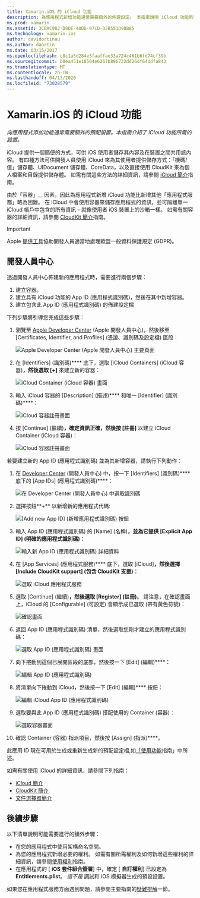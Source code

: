 ```yaml
---
title: Xamarin.iOS 的 iCloud 功能
description: 為應用程式新增功能通常需要額外的佈建設定。 本指南說明 iCloud 功能所需的設定。
ms.prod: xamarin
ms.assetid: 3CBAC982-D8DE-48DD-97CD-32B551D9DB85
ms.technology: xamarin-ios
author: davidortinau
ms.author: daortin
ms.date: 03/15/2017
ms.openlocfilehash: c8c1a5d284e5faaffae33a724c461b6fd74cf39b
ms.sourcegitcommit: b0ea451e18504e6267b896732dd26df64ddfa843
ms.translationtype: MT
ms.contentlocale: zh-TW
ms.lasthandoff: 04/13/2020
ms.locfileid: "73028579"
---
```

# <a name="icloud-capabilities-in-xamarinios"></a>Xamarin.iOS 的 iCloud 功能

_向應用程式添加功能通常需要額外的預配設置。本指南介紹了 iCloud 功能所需的設置。_

iCloud 提供一個簡便的方式，可供 iOS 使用者儲存其內容及在裝置之間共用該內容。 有四種方法可供開發人員使用 iCloud 來為其使用者提供儲存方式：「機碼/值」儲存體、UIDocument 儲存體、CoreData，以及直接使用 CloudKit 來為個人檔案和目錄提供儲存體。 如需有關這些方法的詳細資訊，請參閱 [iCloud 簡介](~/ios/data-cloud/introduction-to-icloud.md)指南。

由於「容器」__ 因素，因此為應用程式新增 iCloud 功能比新增其他「應用程式服務」略為困難。 在 iCloud 中會使用容器來儲存應用程式的資訊，並可隔離單一 iCloud 帳戶中包含的所有資訊 – 就像使用者 iOS 裝置上的沙箱一樣。 如需有關容器的詳細資訊，請參閱 [CloudKit 簡介](~/ios/data-cloud/intro-to-cloudkit.md)指南。

> [!IMPORTANT]
> Apple [提供工具](https://developer.apple.com/support/allowing-users-to-manage-data/)協助開發人員適當地處理歐盟一般資料保護規定 (GDPR)。

<a name="icloud-developer-center" />

## <a name="developer-center"></a>開發人員中心

透過開發人員中心佈建新的應用程式時，需要進行兩個步驟：

1. 建立容器。
2. 建立具有 iCloud 功能的 App ID (應用程式識別碼)，然後在其中新增容器。
3. 建立包含此 App ID (應用程式識別碼) 的佈建設定檔

下列步驟將引導您完成這些步驟：

1. 瀏覽至 [Apple Developer Center](https://developer.apple.com/account/) \(Apple 開發人員中心\)，然後移至 [Certificates, Identifier, and Profiles] \(憑證、識別碼及設定檔\) 區段： 
    
     ![Apple Developer Center (Apple 開發人員中心) 主要頁面](icloud-capabilities-images/image22.png)

2. 在 [Identifiers] \(識別碼\)**** 底下，選取 [iCloud Containers] \(iCloud 容器\)****，然後選取 [+]**** 來建立新的容器：  
    
    ![iCloud Container (iCloud 容器) 畫面](icloud-capabilities-images/image23.png)

3. 輸入 iCloud 容器的 [Description] \(描述\)**** 和唯一 [Identifier] \(識別碼\)****： 
    
    ![iCloud 容器註冊畫面](icloud-capabilities-images/image24.png)

4. 按 [Continue] \(繼續\)****，確定資訊正確，然後按 [註冊]**** 以建立 iCloud Container (iCloud 容器)：  
    
    ![iCloud 容器註冊畫面](icloud-capabilities-images/image25.png)

若要建立新的 App ID (應用程式識別碼) 並為其新增容器，請執行下列動作：

1. 在 [Developer Center](https://developer.apple.com/account/) \(開發人員中心\) 中，按一下 [Identifiers] \(識別碼\)**** 底下的 [App IDs] \(應用程式識別碼\)****： 
    
    ![在 Developer Center (開發人員中心) 中選取識別碼](icloud-capabilities-images/image26.png)

2. 選擇按鈕**+** 以新增新的應用程式代碼: 
    
    ![[Add new App ID] \(新增應用程式識別碼\) 按鈕](icloud-capabilities-images/image27.png)

3. 輸入 App ID (應用程式識別碼) 的 [Name] \(名稱\)****，並為它提供 [Explicit App ID] \(明確的應用程式識別碼\)****：
    
    ![輸入新 App ID (應用程式識別碼) 詳細資料](icloud-capabilities-images/image28.png)

4. 在 [App Services] \(應用程式服務\)**** 底下，選取 [iCloud]****，然後選擇 [Include CloudKit support] \(包含 CloudKit 支援\)****：
    
    ![選取 iCloud 應用程式服務](icloud-capabilities-images/image29.png)

5. 選取 [Continue] \(繼續\)****，然後選取 [Register] \(註冊\)****。 請注意，在確認畫面上，iCloud 的 [Configurable] \(可設定\) 會顯示成已選取 (帶有黃色符號)：   
    
    ![確認畫面](icloud-capabilities-images/image30.png)

6. 返回 App ID (應用程式識別碼) 清單，然後選取您剛才建立的應用程式識別碼： 
    
    ![選取 App ID (應用程式識別碼) 畫面](icloud-capabilities-images/image31.png)

7. 向下捲動到這個已展開區段的底部，然後按一下 [Edit] \(編輯\)****：
    
    ![編輯 App ID (應用程式識別碼)](icloud-capabilities-images/image32.png)

8. 將清單向下捲動到 iCloud，然後按一下 [Edit] \(編輯\)**** 按鈕：  
    
    ![編輯 iCloud App ID (應用程式識別碼)](icloud-capabilities-images/image33.png)

9. 選取要與此 App ID (應用程式識別碼) 搭配使用的 Container (容器)：  
    
    ![選取容器畫面](icloud-capabilities-images/image34.png)

10. 確認 Container (容器) 指派項目，然後按 [Assign] \(指派\)****。

此應用 ID 現在可用於生成或重新生成新的預配設定檔,如[「使用功能](~/ios/deploy-test/provisioning/capabilities/index.md)指南」中所述。 

如需有關使用 iCloud 的詳細資訊，請參閱下列指南：

* [iCloud 簡介](~/ios/data-cloud/introduction-to-icloud.md)
* [CloudKit 簡介](~/ios/data-cloud/intro-to-cloudkit.md)
* [文件選擇器簡介](~/ios/platform/document-picker.md)

## <a name="next-steps"></a>後續步驟

以下清單說明可能需要進行的額外步驟：

* 在您的應用程式中使用架構命名空間。
* 為您的應用程式新增必要的權利。 如需有關所需權利及如何新增這些權利的詳細資訊，請參閱[使用權利](~/ios/deploy-test/provisioning/entitlements.md)指南。
* 在應用程式的 [ **iOS 套件組合簽署**] 中，確定 [ **自訂權利**] 已設定為 **Entitlements.plist**。 _這不是_ 調試和 iOS 模擬器生成的預設設置。

如果您在應用程式服務方面遇到問題，請參閱主要指南的[疑難排解](~/ios/deploy-test/provisioning/capabilities/index.md)一節。
